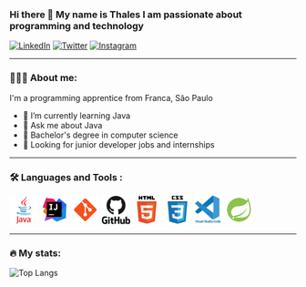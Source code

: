 ### Hi there 👋 My name is Thales I am passionate about programming and technology

[![LinkedIn](https://img.shields.io/badge/LinkedIn-0077B5?style=for-the-badge&logo=linkedin&logoColor=white)](https://www.linkedin.com/in/thales32k/)
[![Twitter](https://img.shields.io/badge/Twitter-1DA1F2?style=for-the-badge&logo=twitter&logoColor=white)](https://twitter.com/t_eduzinho)
[![Instagram](https://img.shields.io/badge/Instagram-E4405F?style=for-the-badge&logo=instagram&logoColor=white)](https://www.instagram.com/thales_eduz/?next=%2F)

---

### 👨🏻‍💻 About me:

I'm a programming apprentice from Franca, São Paulo

- 🌱 I’m currently learning Java
- 💬 Ask me about Java
- 📖 Bachelor's degree in computer science
- 🏃 Looking for junior developer jobs and internships

---

### 🛠️ Languages and Tools :

<div>
  <img src="java-original-wordmark.svg" alt="Java" title="Java" alt="Java" width="50" height="50" style="max-width: 100%;">
  <img src="icons8-intellij-idea.svg" alt="Intellij" title="Intellij" alt="Intellij" width="50" height="50" style="max-width: 100%;">
  <img src="icons8-git.svg" alt="Git" title="Git" alt="Git" width="50" height="50" style="max-width: 100%;">
  <img src="github-original-wordmark.svg" alt="Github" title="Github" alt="Github" width="50" height="50" style="max-width: 100%;">
  <img src="html5-original-wordmark.svg" alt="Html" title="Html" alt="Html" width="50" height="50" style="max-width: 100%;">
  <img src="css3-original-wordmark.svg" alt="Css" title="Css" alt="Css" width="50" height="50" style="max-width: 100%;">
  <img src="vscode-original-wordmark.svg" alt="Vscode" title="Vscode" alt="Vscode" width="50" height="50" style="max-width: 100%;">
  <img src="icons8-logotipo-da-primavera.svg" alt="Vscode" title="Vscode" alt="Vscode" width="50" height="50" style="max-width: 100%;">
</div> 

---

### 🔥 My stats: 
![Top Langs](https://github-readme-stats.vercel.app/api/top-langs/?username=thales32k0&layout=compact)
